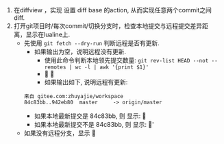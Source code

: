 1. 在diffview ，实现 设置 diff base 的action, 从而实现任意两个commit之间diff.
2. 打开git项目时/每次commit/切换分支时，检查本地提交与远程提交差异距离，显示在lualine上.
	* 先使用 `git fetch --dry-run` 判断远程是否有更新.
		* 如果输出为空，说明远程没有更新. 
			* 使用此命令判断本地领先提交数量: `git rev-list HEAD --not --remotes | wc -l | awk '{print $1}'`
			*    
			* 如果输出如下, 说明远程有更新:
		```
		来自 gitee.com:zhuyajie/workspace
		84c83bb..942eb80  master     -> origin/master
		```
		* 如果本地最新提交是 84c83bb, 则 显示:  
		* 如果本地最新提交不是 84c83bb, 则 显示: '  
	*  如果没有远程分支，显示  
